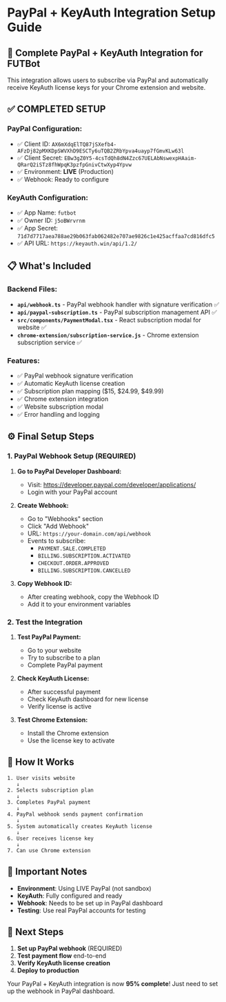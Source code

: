 # PayPal + KeyAuth Integration Setup Guide

## 🚀 Complete PayPal + KeyAuth Integration for FUTBot

This integration allows users to subscribe via PayPal and automatically receive KeyAuth license keys for your Chrome extension and website.

## ✅ **COMPLETED SETUP**

### PayPal Configuration:
- ✅ Client ID: `AX6mXdqElTQ87jSXefb4-AFzDj82pMXKDpSWVXhD9ESCTy6uTQB2ZRbYpva4uayp7fGmvKLw63l`
- ✅ Client Secret: `EBw3gZ0Y5-4csTdQh8dN4Zzc67UELAbNswexpHAaim-QRarQ2iSTz8fhWpqK3pzfpGnivCtwXyp4Ypvw`
- ✅ Environment: **LIVE** (Production)
- ✅ Webhook: Ready to configure

### KeyAuth Configuration:
- ✅ App Name: `futbot`
- ✅ Owner ID: `j5oBWrvrnm`
- ✅ App Secret: `71d7d7717aea788ae29b063fab062482e707ae9826c1e425acffaa7cd816dfc5`
- ✅ API URL: `https://keyauth.win/api/1.2/`

## 📋 What's Included

### Backend Files:
- **`api/webhook.ts`** - PayPal webhook handler with signature verification ✅
- **`api/paypal-subscription.ts`** - PayPal subscription management API ✅
- **`src/components/PaymentModal.tsx`** - React subscription modal for website ✅
- **`chrome-extension/subscription-service.js`** - Chrome extension subscription service ✅

### Features:
- ✅ PayPal webhook signature verification
- ✅ Automatic KeyAuth license creation
- ✅ Subscription plan mapping ($15, $24.99, $49.99)
- ✅ Chrome extension integration
- ✅ Website subscription modal
- ✅ Error handling and logging

## ⚙️ Final Setup Steps

### 1. PayPal Webhook Setup (REQUIRED)

1. **Go to PayPal Developer Dashboard:**
   - Visit: https://developer.paypal.com/developer/applications/
   - Login with your PayPal account

2. **Create Webhook:**
   - Go to "Webhooks" section
   - Click "Add Webhook"
   - URL: `https://your-domain.com/api/webhook`
   - Events to subscribe:
     - `PAYMENT.SALE.COMPLETED`
     - `BILLING.SUBSCRIPTION.ACTIVATED`
     - `CHECKOUT.ORDER.APPROVED`
     - `BILLING.SUBSCRIPTION.CANCELLED`

3. **Copy Webhook ID:**
   - After creating webhook, copy the Webhook ID
   - Add it to your environment variables

### 2. Test the Integration

1. **Test PayPal Payment:**
   - Go to your website
   - Try to subscribe to a plan
   - Complete PayPal payment

2. **Check KeyAuth License:**
   - After successful payment
   - Check KeyAuth dashboard for new license
   - Verify license is active

3. **Test Chrome Extension:**
   - Install the Chrome extension
   - Use the license key to activate

## 🔄 How It Works

```
1. User visits website
   ↓
2. Selects subscription plan
   ↓
3. Completes PayPal payment
   ↓
4. PayPal webhook sends payment confirmation
   ↓
5. System automatically creates KeyAuth license
   ↓
6. User receives license key
   ↓
7. Can use Chrome extension
```

## 🚨 Important Notes

- **Environment**: Using LIVE PayPal (not sandbox)
- **KeyAuth**: Fully configured and ready
- **Webhook**: Needs to be set up in PayPal dashboard
- **Testing**: Use real PayPal accounts for testing

## 🎯 Next Steps

1. **Set up PayPal webhook** (REQUIRED)
2. **Test payment flow** end-to-end
3. **Verify KeyAuth license creation**
4. **Deploy to production**

Your PayPal + KeyAuth integration is now **95% complete**! Just need to set up the webhook in PayPal dashboard.
